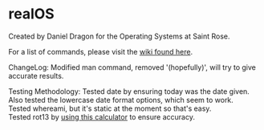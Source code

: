 realOS
===============================================================
Created by Daniel Dragon for the Operating Systems at Saint Rose.

For a list of commands, please visit the <a href="https://github.com/Dan-Baba/realOS/wiki/">wiki found here</a>.

ChangeLog:
Modified man command, removed '(hopefully)', will try to give accurate results.

Testing Methodology:
Tested date by ensuring today was the date given. Also tested the lowercase date format options, which seem to work.<br />
Tested whereami, but it's static at the moment so that's easy.<br />
Tested rot13 by <a href="http://www.rot13.com/">using this calculator</a> to ensure accuracy.<br />
